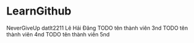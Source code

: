 # LearnGithub
NeverGiveUp
datlt2211
Lê Hải Đăng
TODO tên thành viên 3nd
TODO tên thành viên 4nd
TODO tên thành viên 5nd

